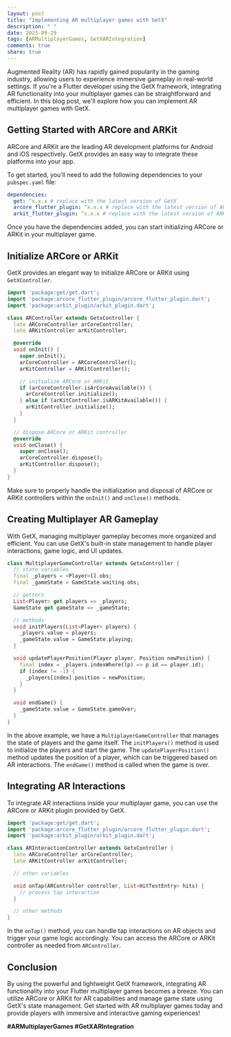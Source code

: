 ```yaml
---
layout: post
title: "Implementing AR multiplayer games with GetX"
description: " "
date: 2023-09-29
tags: [ARMultiplayerGames, GetXARIntegration]
comments: true
share: true
---
```


Augmented Reality (AR) has rapidly gained popularity in the gaming industry, allowing users to experience immersive gameplay in real-world settings. If you're a Flutter developer using the GetX framework, integrating AR functionality into your multiplayer games can be straightforward and efficient. In this blog post, we'll explore how you can implement AR multiplayer games with GetX.

## Getting Started with ARCore and ARKit

ARCore and ARKit are the leading AR development platforms for Android and iOS respectively. GetX provides an easy way to integrate these platforms into your app.

To get started, you’ll need to add the following dependencies to your `pubspec.yaml` file:

```yaml
dependencies:
  get: ^x.x.x # replace with the latest version of GetX
  arcore_flutter_plugin: ^x.x.x # replace with the latest version of ARCore plugin
  arkit_flutter_plugin: ^x.x.x # replace with the latest version of ARKit plugin
```

Once you have the dependencies added, you can start initializing ARCore or ARKit in your multiplayer game.

## Initialize ARCore or ARKit

GetX provides an elegant way to initialize ARCore or ARKit using `GetXController`.

```dart
import 'package:get/get.dart';
import 'package:arcore_flutter_plugin/arcore_flutter_plugin.dart';
import 'package:arkit_plugin/arkit_plugin.dart';

class ARController extends GetxController {
  late ARCoreController arCoreController;
  late ARKitController arKitController;

  @override
  void onInit() {
    super.onInit();
    arCoreController = ARCoreController();
    arKitController = ARKitController();

    // initialize ARCore or ARKit
    if (arCoreController.isArCoreAvailable()) {
      arCoreController.initialize();
    } else if (arKitController.isARKitAvailable()) {
      arKitController.initialize();
    }
  }

  // dispose ARCore or ARKit controller
  @override
  void onClose() {
    super.onClose();
    arCoreController.dispose();
    arKitController.dispose();
  }
}
```

Make sure to properly handle the initialization and disposal of ARCore or ARKit controllers within the `onInit()` and `onClose()` methods.

## Creating Multiplayer AR Gameplay

With GetX, managing multiplayer gameplay becomes more organized and efficient. You can use GetX's built-in state management to handle player interactions, game logic, and UI updates.

```dart
class MultiplayerGameController extends GetxController {
  // state variables
  final _players = <Player>[].obs;
  final _gameState = GameState.waiting.obs;

  // getters
  List<Player> get players => _players;
  GameState get gameState => _gameState;

  // methods
  void initPlayers(List<Player> players) {
    _players.value = players;
    _gameState.value = GameState.playing;
  }

  void updatePlayerPosition(Player player, Position newPosition) {
    final index = _players.indexWhere((p) => p.id == player.id);
    if (index != -1) {
      _players[index].position = newPosition;
    }
  }

  void endGame() {
    _gameState.value = GameState.gameOver;
  }
}
```

In the above example, we have a `MultiplayerGameController` that manages the state of players and the game itself. The `initPlayers()` method is used to initialize the players and start the game. The `updatePlayerPosition()` method updates the position of a player, which can be triggered based on AR interactions. The `endGame()` method is called when the game is over.

## Integrating AR Interactions

To integrate AR interactions inside your multiplayer game, you can use the ARCore or ARKit plugin provided by GetX.

```dart
import 'package:get/get.dart';
import 'package:arcore_flutter_plugin/arcore_flutter_plugin.dart';
import 'package:arkit_plugin/arkit_plugin.dart';

class ARInteractionController extends GetxController {
  late ARCoreController arCoreController;
  late ARKitController arKitController;

  // other variables

  void onTap(ARController controller, List<HitTestEntry> hits) {
    // process tap interaction
  }

  // other methods
}
```

In the `onTap()` method, you can handle tap interactions on AR objects and trigger your game logic accordingly. You can access the ARCore or ARKit controller as needed from `ARController`.

## Conclusion

By using the powerful and lightweight GetX framework, integrating AR functionality into your Flutter multiplayer games becomes a breeze. You can utilize ARCore or ARKit for AR capabilities and manage game state using GetX's state management. Get started with AR multiplayer games today and provide players with immersive and interactive gaming experiences!

**#ARMultiplayerGames #GetXARIntegration**
